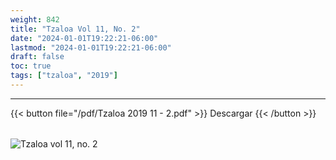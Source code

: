 ```yaml
---
weight: 842
title: "Tzaloa Vol 11, No. 2"
date: "2024-01-01T19:22:21-06:00"
lastmod: "2024-01-01T19:22:21-06:00"
draft: false
toc: true
tags: ["tzaloa", "2019"]
---
```

- - - - - - - - -
{{< button file="/pdf/Tzaloa 2019 11 - 2.pdf" >}}   Descargar {{< /button >}} 
######
![Tzaloa vol 11, no. 2](/images/portada/11-2.jpeg)